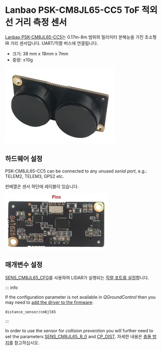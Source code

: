 # Lanbao PSK-CM8JL65-CC5 ToF 적외선 거리 측정 센서

[Lanbao PSK-CM8JL65-CC5](https://www.seeedstudio.com/PSK-CM8JL65-CC5-Infrared-Distance-Measuring-Sensor-p-4028.html)는 0.17m-8m 범위와 밀리미터 분해능을 가진 초소형 IR 거리 센서입니다. UART/직렬 버스에 연결됩니다.

- 크기: 38 mm x 18mm x 7mm
- 중량: ≤10g

![PSK-CM8JL65-CC5 ToF IR 거리 센서 - 대표 이미지](../../assets/hardware/sensors/cm8jl65/psk_cm8jl65_hero.jpg)

## 하드웨어 설정

PSK-CM8JL65-CC5 can be connected to any unused _serial port_, e.g.: TELEM2, TELEM3, GPS2 etc.

핀배열은 센서 하단에 레이블이 있습니다.

![PSK-CM8JL65-CC5 ToF IR 거리 센서 - 핀배열 및 연결](../../assets/hardware/sensors/cm8jl65/psk-cm8jl65-cc5-02.jpg)

## 매개변수 설정

[SENS_CM8JL65_CFG](../advanced_config/parameter_reference.md#SENS_CM8JL65_CFG)를 사용하여 LIDAR가 실행되는 [직렬 포트를 설정](../peripherals/serial_configuration.md)합니다.

::: info

If the configuration parameter is not available in _QGroundControl_ then you may need to [add the driver to the firmware](../peripherals/serial_configuration.md#parameter_not_in_firmware):

```plain
distance_sensor/cm8jl65
```

:::

In order to use the sensor for _collision prevention_ you will further need to set the parameters [SENS_CM8JL65_R_0](../advanced_config/parameter_reference.md#SENS_CM8JL65_R_0) and [CP_DIST](../advanced_config/parameter_reference.md#CP_DIST). 자세한 내용은 [충돌 방지](../computer_vision/collision_prevention.md#rangefinder)를 참고하십시오.

